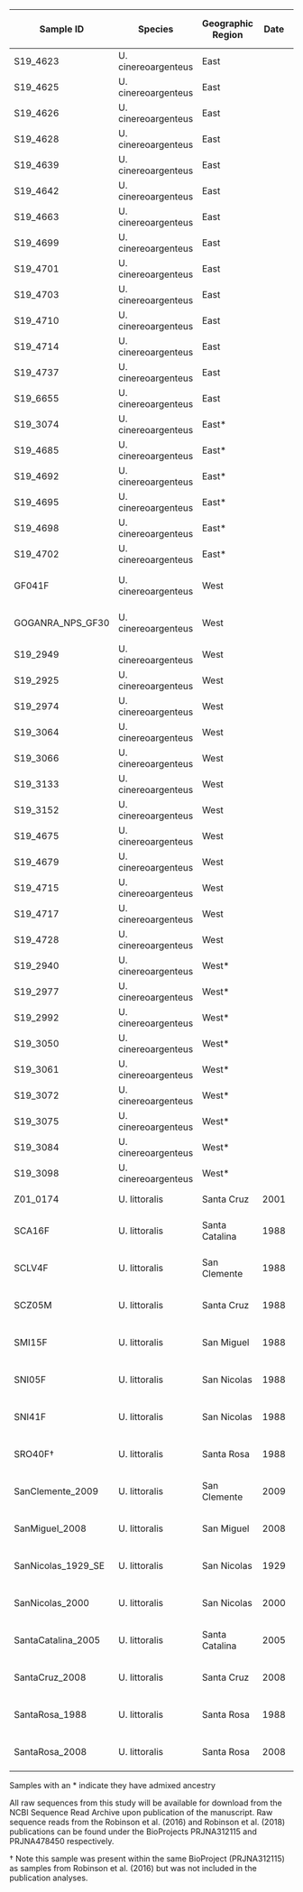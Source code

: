 | Sample ID | Species | Geographic Region | Date | Coverage (autosomes [Xchr]) | Source |
| --------- | ------- | ----------------- | ---- | -------- | ------ |
| S19_4623 | U. cinereoargenteus | East | | | This Study |
| S19_4625 | U. cinereoargenteus | East | | | This Study |
| S19_4626 | U. cinereoargenteus | East | | | This Study |
| S19_4628 | U. cinereoargenteus | East | | | This Study |
| S19_4639 | U. cinereoargenteus | East | | | This Study |
| S19_4642 | U. cinereoargenteus | East | | | This Study |
| S19_4663 | U. cinereoargenteus | East | | | This Study |
| S19_4699 | U. cinereoargenteus | East | | | This Study |
| S19_4701 | U. cinereoargenteus | East | | | This Study |
| S19_4703 | U. cinereoargenteus | East | | | This Study |
| S19_4710 | U. cinereoargenteus | East | | | This Study |
| S19_4714 | U. cinereoargenteus | East | | | This Study |
| S19_4737 | U. cinereoargenteus | East | | | This Study |
| S19_6655 | U. cinereoargenteus | East | | | This Study |
| S19_3074 | U. cinereoargenteus | East* | | | This Study |
| S19_4685 | U. cinereoargenteus | East* | | | This Study |
| S19_4692 | U. cinereoargenteus | East* | | | This Study |
| S19_4695 | U. cinereoargenteus | East* | | | This Study |
| S19_4698 | U. cinereoargenteus | East* | | | This Study |
| S19_4702 | U. cinereoargenteus | East* | | | This Study |
| GF041F | U. cinereoargenteus | West | | 18.25x/16.65x | Robinson et al. (2016) |
| GOGANRA_NPS_GF30 | U. cinereoargenteus | West | | 20.96x/10.26x | Robinson et al. (2018) |
| S19_2949 | U. cinereoargenteus | West | | | This Study |
| S19_2925 | U. cinereoargenteus | West | | | This Study |
| S19_2974 | U. cinereoargenteus | West | | | This Study |
| S19_3064 | U. cinereoargenteus | West | | | This Study |
| S19_3066 | U. cinereoargenteus | West | | | This Study |
| S19_3133 | U. cinereoargenteus | West | | | This Study |
| S19_3152 | U. cinereoargenteus | West | | | This Study |
| S19_4675 | U. cinereoargenteus | West | | | This Study |
| S19_4679 | U. cinereoargenteus | West | | | This Study |
| S19_4715 | U. cinereoargenteus | West | | | This Study |
| S19_4717 | U. cinereoargenteus | West | | | This Study |
| S19_4728 | U. cinereoargenteus | West | | | This Study |
| S19_2940 | U. cinereoargenteus | West* | | | This Study |
| S19_2977 | U. cinereoargenteus | West* | | | This Study |
| S19_2992 | U. cinereoargenteus | West* | | | This Study |
| S19_3050 | U. cinereoargenteus | West* | | | This Study |
| S19_3061 | U. cinereoargenteus | West* | | | This Study |
| S19_3072 | U. cinereoargenteus | West* | | | This Study |
| S19_3075 | U. cinereoargenteus | West* | | | This Study |
| S19_3084 | U. cinereoargenteus | West* | | | This Study |
| S19_3098 | U. cinereoargenteus | West* | | | This Study |
| Z01_0174 | U. littoralis | Santa Cruz | 2001 | 4.86x [ ] | This Study |
| SCA16F | U. littoralis | Santa Catalina |1988 | 13.8x [11.83x] | Robinson et al. (2016) |
| SCLV4F | U. littoralis | San Clemente | 1988 | 20.07x [18.44x] | Robinson et al. (2016) |
| SCZ05M | U. littoralis | Santa Cruz | 1988 | 15.83x [7.89x] | Robinson et al. (2016) |
| SMI15F | U. littoralis | San Miguel | 1988 | 24.95x [20.93x] | Robinson et al. (2016) |
| SNI05F | U. littoralis | San Nicolas | 1988 | 10.16x [9.4x] | Robinson et al. (2016) |
| SNI41F | U. littoralis | San Nicolas | 1988 | 14.32x [13.26x] | Robinson et al. (2016) |
| SRO40F† | U. littoralis | Santa Rosa | 1988 | 13.21x [12.32x] | Robinson et al. (2016) |
| SanClemente_2009 | U. littoralis | San Clemente | 2009 | 20.01x [18.56x] | Robinson et al. (2018) |
| SanMiguel_2008 | U. littoralis | San Miguel | 2008 | 23.58x [11.42x] | Robinson et al. (2018) |
| SanNicolas_1929_SE | U. littoralis | San Nicolas | 1929 | 15.83x [14.14x] | Robinson et al. (2018) |
| SanNicolas_2000 | U. littoralis | San Nicolas |2000 | 22.92x [11.53x] | Robinson et al. (2018) |
| SantaCatalina_2005 | U. littoralis | Santa Catalina | 2005 | 24.14x [11.80x] | Robinson et al. (2018) |
| SantaCruz_2008 | U. littoralis | Santa Cruz | 2008 | 23.0x [21.07x] | Robinson et al. (2018) |
| SantaRosa_1988 | U. littoralis | Santa Rosa | 1988 | 21.81x [19.36x]| Robinson et al. (2018) |
| SantaRosa_2008 | U. littoralis | Santa Rosa | 2008 | 24.58x [12.08x] | Robinson et al. (2018) |

Samples with an * indicate they have admixed ancestry  

All raw sequences from this study will be available for download from the NCBI Sequence Read Archive upon publication of the manuscript. Raw sequence reads from the Robinson et al. (2016) and Robinson et al. (2018) publications can be found under the BioProjects PRJNA312115 and PRJNA478450 respectively. 

† Note this sample was present within the same BioProject (PRJNA312115) as samples from Robinson et al. (2016) but was not included in the publication analyses. 
